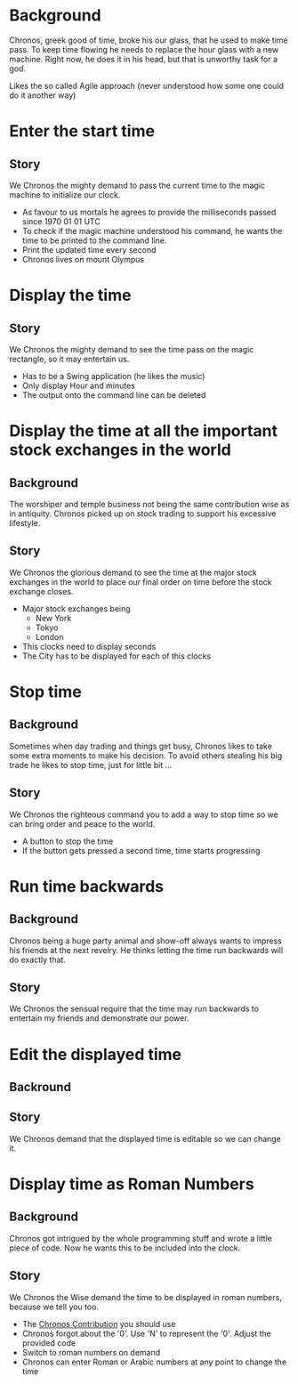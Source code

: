 # Background #
Chronos, greek good of time, broke his our glass, that he used to make time pass.
To keep time flowing he needs to replace the hour glass with a new machine.
Right now, he does it in his head, but that is unworthy task for a god.

Likes the so called Agile approach (never understood how some one could do it another way)

# Enter the start time #

## Story ##
We Chronos the mighty demand to pass the current time to the magic machine to initialize our clock.

* As favour to us mortals he agrees to provide the milliseconds passed since 1970 01 01 UTC
* To check if the magic machine understood his command, he wants the time to be printed to the command line.
* Print the updated time every second  
* Chronos lives on mount Olympus


# Display the time #

## Story ##
We Chronos the mighty demand to see the time pass on the magic rectangle, so it may entertain us.

* Has to be a Swing application (he likes the music)
* Only display Hour and minutes
* The output onto the command line can be deleted

# Display the time at all the important stock exchanges in the world #
## Background ##
The worshiper and temple business not being the same contribution wise as in antiquity. Chronos picked up on stock trading to support his excessive lifestyle.

## Story ##
We Chronos the glorious demand to see the time at the major stock exchanges in the world to place our final order on time before the stock exchange closes.

* Major stock exchanges being
    * New York
    * Tokyo
    * London
* This clocks need to display seconds
* The City has to be displayed for each of this clocks


# Stop time #
## Background ##
Sometimes when day trading and things get busy, Chronos likes to take some extra moments to make his decision.
To avoid others stealing his big trade he likes to stop time, just for little bit ...

## Story ##
We Chronos the righteous command you to add a way to stop time so we can bring order and peace to the world.

* A button to stop the time
* If the button gets pressed a second time, time starts progressing


# Run time backwards #
## Background ##
Chronos being a huge party animal and show-off always wants to impress his friends at the next revelry.
He thinks letting the time run backwards will do exactly that.

## Story ##
We Chronos the sensual require that the time may run backwards to entertain my friends and demonstrate our power.


# Edit the displayed time #
## Backround ##

## Story ##
We Chronos demand that the displayed time is editable so we can change it.


# Display time as Roman Numbers #

## Background ##
Chronos got intrigued by the whole programming stuff and wrote a little piece of code.
Now he wants this to be included into the clock.

## Story ##
We Chronos the Wise demand the time to be displayed in roman numbers, because we tell you too.

* The [Chronos Contribution](http://stackoverflow.com/a/12968022) you should use
* Chronos forgot about the '0'. Use 'N' to represent the '0'. Adjust the provided code
* Switch to roman numbers on demand
* Chronos can enter Roman or Arabic numbers at any point to change the time

